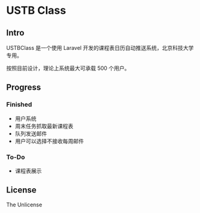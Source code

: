 # USTB Class

## Intro

USTBClass 是一个使用 Laravel 开发的课程表日历自动推送系统，北京科技大学专用。

按照目前设计，理论上系统最大可承载 500 个用户。

## Progress

### Finished

 - 用户系统
 - 周末任务抓取最新课程表
 - 队列发送邮件
 - 用户可以选择不接收每周邮件

### To-Do

 - 课程表展示

## License

The Unlicense
